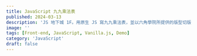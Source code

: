 ```yaml
---
title: JavaScript 九九乘法表
published: 2024-03-13
description: 'JS 地下城 1F。用原生 JS 寫九九乘法表，並以六角學院所提供的版型切版'
image: ''
tags: [Front-end, JavaScript, Vanilla.js, Demo]
category: 'JavaScript'
draft: false 
---
```

